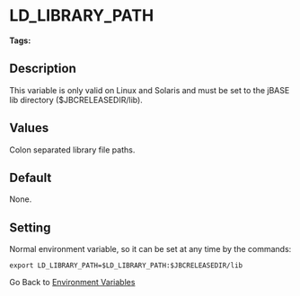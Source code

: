 # LD_LIBRARY_PATH

<PageHeader />

**Tags:**
<badge text='environment variables' vertical='middle' />

## Description

This variable is only valid on Linux and Solaris and must be set to the jBASE lib directory ($JBCRELEASEDIR/lib).

## Values

Colon separated library file paths.

## Default

None.

## Setting

Normal environment variable, so it can be set at any time by the commands:

```
export LD_LIBRARY_PATH=$LD_LIBRARY_PATH:$JBCRELEASEDIR/lib
```

Go Back to [Environment Variables](./../README.md)
